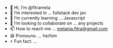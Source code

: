 - 👋 Hi, I’m @fitramela
- 👀 I’m interested in ... fullstack dev jav
- 🌱 I’m currently learning ...  Javascript
- 💞️ I’m looking to collaborate on ... any projects 
- 📫 How to reach me ... melania.fitra@gmail.com
- 😄 Pronouns: ... he/him
- ⚡ Fun fact: ... 

<!---
fitramela/fitramela is a ✨ special ✨ repository because its `README.md` (this file) appears on your GitHub profile.
You can click the Preview link to take a look at your changes.
--->
